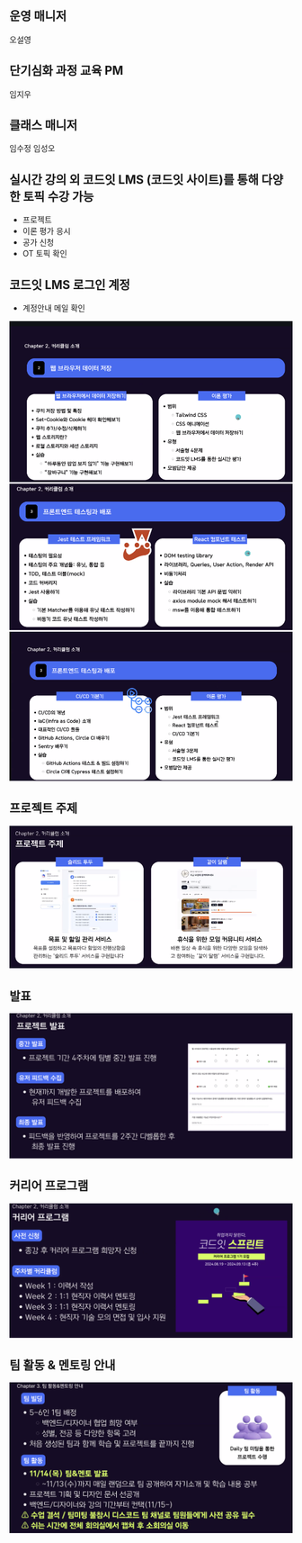 ## 운영 매니저

오설영

## 단기심화 과정 교육 PM

임지우

## 클래스 매니저

임수정
임성오

## 실시간 강의 외 코드잇 LMS (코드잇 사이트)를 통해 다양한 토픽 수강 가능

- 프로젝트
- 이론 평가 응시
- 공가 신청
- OT 토픽 확인

## 코드잇 LMS 로그인 계정

- 계정안내 메일 확인

![alt text](image.png)
![alt text](image-1.png)
![alt text](image-2.png)

## 프로젝트 주제

![alt text](image-3.png)

## 발표

![alt text](image-4.png)

## 커리어 프로그램

![alt text](image-5.png)

## 팀 활동 & 멘토링 안내

![alt text](image-6.png)

